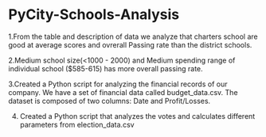 # PyCity-Schools-Analysis

1.From the table and description of data we analyze that charters school are good at average scores and ovrerall Passing rate than the district schools.

2.Medium school size(<1000 - 2000) and Medium spending range of individual school ($585-615) has more overall passing rate.

3.Created a Python script for analyzing the financial records of our company. We have a set of financial data called budget_data.csv. The dataset is composed of two columns: Date and Profit/Losses.


4. Created a Python script that analyzes the votes and calculates different parameters from election_data.csv
